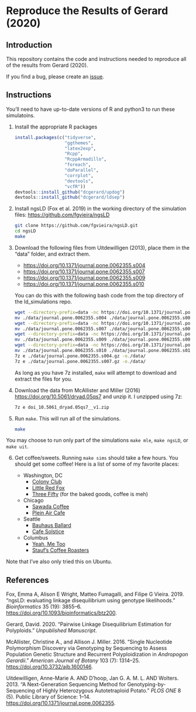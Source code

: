 
<!-- README.md is generated from README.Rmd. Please edit that file -->

# Reproduce the Results of Gerard (2020)

## Introduction

This repository contains the code and instructions needed to reproduce
all of the results from Gerard (2020).

If you find a bug, please create an
[issue](https://github.com/dcgerard/ld_simulations/issues).

## Instructions

You’ll need to have up-to-date versions of R and python3 to run these
simulatoins.

1.  Install the appropriate R packages
    
    ``` r
    install.packages(c("tidyverse",
                       "ggthemes",
                       "latex2exp",
                       "Rcpp",
                       "RcppArmadillo",
                       "foreach",
                       "doParallel",
                       "corrplot",
                       "devtools",
                       "vcfR"))
    devtools::install_github("dcgerard/updog")
    devtools::install_github("dcgerard/ldsep")
    ```

2.  Install ngsLD (Fox et al. 2019) in the working directory of the
    simulation files: <https://github.com/fgvieira/ngsLD>
    
    ``` bash
    git clone https://github.com/fgvieira/ngsLD.git
    cd ngsLD
    make
    ```

3.  Download the following files from Uitdewilligen (2013), place them
    in the “data” folder, and extract them.
    
      - <https://doi.org/10.1371/journal.pone.0062355.s004>
      - <https://doi.org/10.1371/journal.pone.0062355.s007>
      - <https://doi.org/10.1371/journal.pone.0062355.s009>
      - <https://doi.org/10.1371/journal.pone.0062355.s010>
    
    You can do this with the following bash code from the top directory
    of the ld\_simulations
    repo.
    
    ``` bash
    wget --directory-prefix=data -nc https://doi.org/10.1371/journal.pone.0062355.s004
    mv ./data/journal.pone.0062355.s004 ./data/journal.pone.0062355.s004.gz
    wget --directory-prefix=data -nc https://doi.org/10.1371/journal.pone.0062355.s007
    mv ./data/journal.pone.0062355.s007 ./data/journal.pone.0062355.s007.gz 
    wget --directory-prefix=data -nc https://doi.org/10.1371/journal.pone.0062355.s009
    mv ./data/journal.pone.0062355.s009 ./data/journal.pone.0062355.s009.xls 
    wget --directory-prefix=data -nc https://doi.org/10.1371/journal.pone.0062355.s010
    mv ./data/journal.pone.0062355.s010 ./data/journal.pone.0062355.s010.xls 
    7z e ./data/journal.pone.0062355.s004.gz -o./data/
    7z e ./data/journal.pone.0062355.s007.gz -o./data/
    ```
    
    As long as you have 7z installed, `make` will attempt to download
    and extract the files for you.

4.  Download the data from McAllister and Miller (2016)
    <https://doi.org/10.5061/dryad.05qs7> and unzip it. I unzipped using
    7z:
    
    ``` bash
    7z e doi_10.5061_dryad.05qs7__v1.zip 
    ```

5.  Run `make`. This will run all of the simulations.
    
    ``` bash
    make
    ```

You may choose to run only part of the simulations `make mle`, `make
ngsLD`, or `make uit`.

6.  Get coffee/sweets. Running `make sims` should take a few hours. You
    should get some coffee\! Here is a list of some of my favorite
    places:
    
      - Washington, DC
          - [Colony
            Club](https://www.yelp.com/biz/colony-club-washington)
          - [Little Red
            Fox](https://www.yelp.com/biz/little-red-fox-washington)
          - [Three
            Fifty](https://www.yelp.com/biz/three-fifty-bakery-and-coffee-bar-washington)
            (for the baked goods, coffee is meh)
      - Chicago
          - [Sawada
            Coffee](https://www.yelp.com/biz/sawada-coffee-chicago)
          - [Plein Air
            Cafe](https://www.yelp.com/biz/plein-air-cafe-and-eatery-chicago-2)
      - Seattle
          - [Bauhaus
            Ballard](https://www.yelp.com/biz/bauhaus-ballard-seattle)
          - [Cafe
            Solstice](https://www.yelp.com/biz/cafe-solstice-seattle)
      - Columbus
          - [Yeah, Me
            Too](https://www.yelp.com/biz/yeah-me-too-columbus)
          - [Stauf’s Coffee
            Roasters](https://www.yelp.com/biz/staufs-coffee-roasters-columbus-2)

Note that I’ve also only tried this on Ubuntu.

## References

<div id="refs" class="references">

<div id="ref-fox2019ngsld">

Fox, Emma A, Alison E Wright, Matteo Fumagalli, and Filipe G Vieira.
2019. “ngsLD: evaluating linkage disequilibrium using genotype
likelihoods.” *Bioinformatics* 35 (19): 3855–6.
<https://doi.org/10.1093/bioinformatics/btz200>.

</div>

<div id="ref-gerard2020pairwise">

Gerard, David. 2020. “Pairwise Linkage Disequilibrium Estimation for
Polyploids.” *Unpublished Manuscript*.

</div>

<div id="ref-mcallister2016single">

McAllister, Christine A., and Allison J. Miller. 2016. “Single
Nucleotide Polymorphism Discovery via Genotyping by Sequencing to Assess
Population Genetic Structure and Recurrent Polyploidization in
*Andropogon Gerardii*.” *American Journal of Botany* 103 (7): 1314–25.
<https://doi.org/10.3732/ajb.1600146>.

</div>

<div id="ref-uitdewilligen2013next">

Uitdewilligen, Anne-Marie A. AND D’hoop, Jan G. A. M. L. AND Wolters.
2013. “A Next-Generation Sequencing Method for Genotyping-by-Sequencing
of Highly Heterozygous Autotetraploid Potato.” *PLOS ONE* 8 (5). Public
Library of Science: 1–14.
<https://doi.org/10.1371/journal.pone.0062355>.

</div>

</div>
